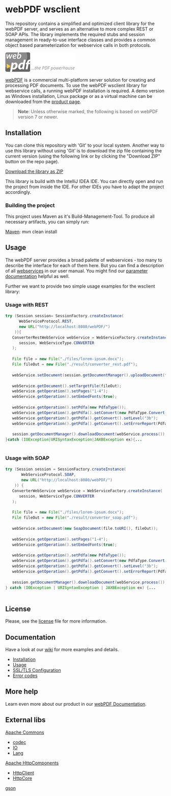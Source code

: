 # webPDF wsclient
This repository contains a simplified and optimized client library for the webPDF server, and serves as an alternative to more complex REST or SOAP APIs.
The library implements the required stubs and session management in ready-to-use interface classes and provides a common object based parameterization for webservice calls in both protocols.

![webPDF Logo](images/logo.png)

[webPDF](https://www.webpdf.de/) is a commercial multi-platform server solution for creating and processing PDF documents. To use the webPDF wsclient library for webservice calls, a running webPDF installation is required. A demo version as Windows installation, Linux package or as a virtual machine can be downloaded from the [product page](https://www.webpdf.de/en/download-web-pdf.html).

> **Note**: Unless otherwise marked, the following is based on webPDF version 7 or newer.

## Installation
You can clone this repository with 'Git' to your local system. Another way to use this library without using 'Git' is to download the zip file containing the current version (using the following link or by clicking the "Download ZIP" button on the repo page).

[Download the library as ZIP](https://github.com/softvision-dev/webpdf-wsclient/archive/master.zip)

This library is build with the IntelliJ IDEA IDE. You can directly open and run the project from inside the IDE. For other IDEs you have to adapt the project accordingly.

### Building the project
This project uses Maven as it's Build-Management-Tool. To produce all necessary artifacts, you can simply run:
 
 [Maven](https://maven.apache.org/): mvn clean install

## Usage
The webPDF server provides a broad palette of webservices - too many to describe the interface for each of them here.
But you can find a description of all [webservices](https://www.webpdf.de/fileadmin/user_upload/softvision.de/files/products/webpdf/help/enu/webservice_general.htm) in our user manual.
You might find our [parameter documentation](https://www.webpdf.de/fileadmin/user_upload/softvision.de/files/products/webpdf/help/enu/webservice_parameter.htm) helpful as well. 

Further we want to provide two simple usage examples for the wsclient library:


### Usage with REST
 ```java
 try (Session session= SessionFactory.createInstance(
       WebServiceProtocol.REST,
       new URL("http://localhost:8080/webPDF/")
     )){
    ConverterRestWebService webService = WebServiceFactory.createInstance(
       session, WebServiceType.CONVERTER
    );
 
    File file = new File("./files/lorem-ipsum.docx");
    File fileOut = new File("./result/converter_rest.pdf");
 
    webService.setDocument(session.getDocumentManager().uploadDocument(file));
 
    webService.getDocument().setTargetFile(fileOut);
    webService.getOperation().setPages("1-4");
    webService.getOperation().setEmbedFonts(true);
 
    webService.getOperation().setPdfa(new PdfaType());
    webService.getOperation().getPdfa().setConvert(new PdfaType.Convert());
    webService.getOperation().getPdfa().getConvert().setLevel("3b");
    webService.getOperation().getPdfa().getConvert().setErrorReport(PdfaErrorReportType.MESSAGE);
 
    session.getDocumentManager().downloadDocument(webService.process());
 }catch (IOException|URISyntaxException|JAXBException ex){...
          
 ```
 
### Usage with SOAP
 ```java
 try (Session session = SessionFactory.createInstance(
        WebServiceProtocol.SOAP,
        new URL("http://localhost:8080/webPDF/")
     )) {
    ConverterWebService webService = WebServiceFactory.createInstance(
       session, WebServiceType.CONVERTER
    );
        
    File file = new File("./files/lorem-ipsum.docx");
    File fileOut = new File("./result/converter_soap.pdf");
     
    webService.setDocument(new SoapDocument(file.toURI(), fileOut));             
 
    webService.getOperation().setPages("1-4");
    webService.getOperation().setEmbedFonts(true);
 
    webService.getOperation().setPdfa(new PdfaType());
    webService.getOperation().getPdfa().setConvert(new PdfaType.Convert());
    webService.getOperation().getPdfa().getConvert().setLevel("3b");
    webService.getOperation().getPdfa().getConvert().setErrorReport(PdfaErrorReportType.MESSAGE);
 
    session.getDocumentManager().downloadDocument(webService.process());
 } catch (IOException | URISyntaxException | JAXBException ex) {...
  
 ``` 

## License
Please, see the [license](LICENSE) file for more information.

## Documentation
Have a look at our [wiki](https://github.com/softvision-dev/webpdf-wsclient/wiki) for more examples and details.
- [Installation](https://github.com/softvision-dev/webpdf-wsclient/wiki/Installation)
- [Usage](https://github.com/softvision-dev/webpdf-wsclient/wiki/Usage)
- [SSL/TLS Configuration](https://github.com/softvision-dev/webpdf-wsclient/wiki/SSL-TLS-Configuration)
- [Error codes](https://github.com/softvision-dev/webpdf-wsclient/wiki/Error-Codes)

## More help
Learn even more about our product in our [webPDF Documentation](https://www.webpdf.de/en/documentation).

## External libs
[Apache Commons](https://commons.apache.org/)
 - [codec](https://commons.apache.org/proper/commons-codec/)
 - [IO](https://commons.apache.org/proper/commons-io/)
 - [Lang](https://commons.apache.org/proper/commons-lang/)
 
[Apache HttpComponents](https://hc.apache.org/)
 - [HttpClient](https://hc.apache.org/httpcomponents-client-4.5.x/)
 - [HttpCore](https://hc.apache.org/httpcomponents-core-4.4.x/)
 
[gson](https://github.com/google/gson)